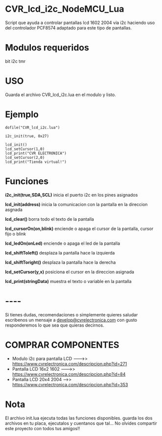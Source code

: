 # CVR_lcd_i2c_NodeMCU_Lua
Script que ayuda a controlar pantallas lcd 1602 2004 vía i2c haciendo uso del controlador PCF8574 adaptado para este tipo de pantallas.

# Modulos requeridos
bit   i2c   tmr

# USO
Guarda el archivo CVR_lcd_i2c.lua en el modulo y listo.

# Ejemplo
```
dofile("CVR_lcd_i2c.lua")

i2c_init(true, 0x27)

lcd_init() 
lcd_setCursor(1,0) 
lcd_print("CVR ELECTRONICA") 
lcd_setCursor(2,0) 
lcd_print("Tienda virtual!") 
```
# Funciones
**i2c_init(true,SDA,SCL)** inicia el puerto i2c en los pines asignados

**lcd_init(address)** inicia la comunicacion con la pantalla en la direccion asgnada

**lcd_clear()** 	borra todo el texto de la pantalla

**lcd_cursorOn(on,blink)**	enciende o apaga el cursor de la pantalla, cursor fijo o blink

**lcd_ledOn(onLed)** enciende o apaga el led de la pantalla

**lcd_shiftToleft()**  desplaza la pantalla hace la izquierda

**lcd_shiftToright()**  desplaza la pantalla hace la derecha

**lcd_setCursor(y,x)**	posiciona el cursor en la direccion asignada

**lcd_print(stringData)** muestra el texto o variable en la pantalla
# ----
Si tienes dudas, recomendaciones o simplemente quieres saludar escribenos un mensaje a develop@cvrelectronica.com con gusto responderemos lo que sea que quieras decirnos.

# COMPRAR COMPONENTES
- Modulo i2c para pantalla LCD --->> https://www.cvrelectronica.com/descripcion.php?id=271
- Pantalla LCD 16x2 1602 --->> https://www.cvrelectronica.com/descripcion.php?id=84
- Pantalla LCD 20x4 2004 -->> https://www.cvrelectronica.com/descripcion.php?id=353

# Nota
El archivo init.lua ejecuta todas las funciones disponibles. guarda los dos archivos en tu placa, ejecutalos y cuentanos que tal...
No olvides compartir este proyecto con todos tus amigos!! 
